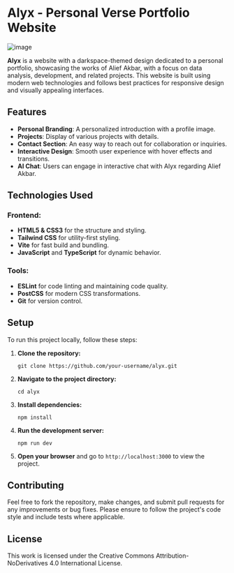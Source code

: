 # Alyx - Personal Verse Portfolio Website

![image](https://github.com/user-attachments/assets/e2fcbad2-8189-4b14-818f-9d97fdd9c20f)

**Alyx** is a website with a darkspace-themed design dedicated to a personal portfolio, showcasing the works of Alief Akbar, with a focus on data analysis, development, and related projects. This website is built using modern web technologies and follows best practices for responsive design and visually appealing interfaces.

## Features

- **Personal Branding**: A personalized introduction with a profile image.
- **Projects**: Display of various projects with details.
- **Contact Section**: An easy way to reach out for collaboration or inquiries.
- **Interactive Design**: Smooth user experience with hover effects and transitions.
- **AI Chat**: Users can engage in interactive chat with Alyx regarding Alief Akbar.

## Technologies Used

### Frontend:
- **HTML5 & CSS3** for the structure and styling.
- **Tailwind CSS** for utility-first styling.
- **Vite** for fast build and bundling.
- **JavaScript** and **TypeScript** for dynamic behavior.

### Tools:
- **ESLint** for code linting and maintaining code quality.
- **PostCSS** for modern CSS transformations.
- **Git** for version control.

## Setup

To run this project locally, follow these steps:

1. **Clone the repository:**
    ```
    git clone https://github.com/your-username/alyx.git
    ```

2. **Navigate to the project directory:**
    ```
    cd alyx
    ```

3. **Install dependencies:**
    ```
    npm install
    ```

4. **Run the development server:**
    ```
    npm run dev
    ```

5. **Open your browser** and go to `http://localhost:3000` to view the project.

## Contributing

Feel free to fork the repository, make changes, and submit pull requests for any improvements or bug fixes. Please ensure to follow the project's code style and include tests where applicable.

## License

This work is licensed under the Creative Commons Attribution-NoDerivatives 4.0 International License.
